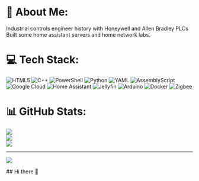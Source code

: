 # 💫 About Me:
Industrial controls engineer history with Honeywell and Allen Bradley PLCs<br>Built some home assistant servers and home network labs.


# 💻 Tech Stack:
![HTML5](https://img.shields.io/badge/html5-%23E34F26.svg?style=for-the-badge&logo=html5&logoColor=white) ![C++](https://img.shields.io/badge/c++-%2300599C.svg?style=for-the-badge&logo=c%2B%2B&logoColor=white) ![PowerShell](https://img.shields.io/badge/PowerShell-%235391FE.svg?style=for-the-badge&logo=powershell&logoColor=white) ![Python](https://img.shields.io/badge/python-3670A0?style=for-the-badge&logo=python&logoColor=ffdd54) ![YAML](https://img.shields.io/badge/yaml-%23ffffff.svg?style=for-the-badge&logo=yaml&logoColor=151515) ![AssemblyScript](https://img.shields.io/badge/assembly%20script-%23000000.svg?style=for-the-badge&logo=assemblyscript&logoColor=white) ![Google Cloud](https://img.shields.io/badge/GoogleCloud-%234285F4.svg?style=for-the-badge&logo=google-cloud&logoColor=white) ![Home Assistant](https://img.shields.io/badge/home%20assistant-%2341BDF5.svg?style=for-the-badge&logo=home-assistant&logoColor=white) ![Jellyfin](https://img.shields.io/badge/jellyfin-%23000B25.svg?style=for-the-badge&logo=Jellyfin&logoColor=00A4DC) ![Arduino](https://img.shields.io/badge/-Arduino-00979D?style=for-the-badge&logo=Arduino&logoColor=white) ![Docker](https://img.shields.io/badge/docker-%230db7ed.svg?style=for-the-badge&logo=docker&logoColor=white) ![Zigbee](https://img.shields.io/badge/zigbee-%23EB0443.svg?style=for-the-badge&logo=zigbee&logoColor=white)
# 📊 GitHub Stats:
![](https://github-readme-stats.vercel.app/api?username=Jhopkins1516&theme=dark&hide_border=false&include_all_commits=false&count_private=false)<br/>
![](https://github-readme-streak-stats.herokuapp.com/?user=Jhopkins1516&theme=dark&hide_border=false)<br/>
![](https://github-readme-stats.vercel.app/api/top-langs/?username=Jhopkins1516&theme=dark&hide_border=false&include_all_commits=false&count_private=false&layout=compact)

---
[![](https://visitcount.itsvg.in/api?id=Jhopkins1516&icon=1&color=4)](https://visitcount.itsvg.in)

<!-- Proudly created with GPRM ( https://gprm.itsvg.in ) -->## Hi there 👋

<!--
**Jhopkins1516/Jhopkins1516** is a ✨ _special_ ✨ repository because its `README.md` (this file) appears on your GitHub profile.[ReadMe.md](https://github.com/user-attachments/files/16818618/ReadMe.md)
